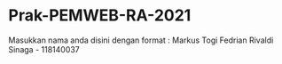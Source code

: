 # Prak-PEMWEB-RA-2021

Masukkan nama anda disini dengan format :
Markus Togi Fedrian Rivaldi Sinaga - 118140037

